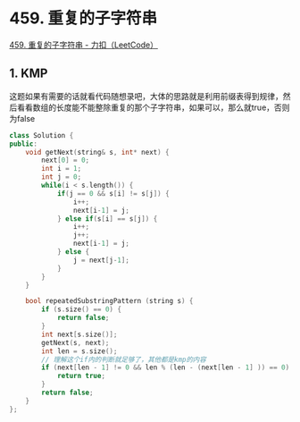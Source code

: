 # 459. 重复的子字符串

[459. 重复的子字符串 - 力扣（LeetCode）](https://leetcode.cn/problems/repeated-substring-pattern/)



## 1. KMP

这题如果有需要的话就看代码随想录吧，大体的思路就是利用前缀表得到规律，然后看看数组的长度能不能整除重复的那个子字符串，如果可以，那么就true，否则为false

```c++
class Solution {
public:
    void getNext(string& s, int* next) {
        next[0] = 0;
        int i = 1;
        int j = 0;
        while(i < s.length()) {
            if(j == 0 && s[i] != s[j]) {
                i++;
                next[i-1] = j; 
            } else if(s[i] == s[j]) {
                i++;
                j++;
                next[i-1] = j;
            } else {
                j = next[j-1];
            }
        }
    }

    bool repeatedSubstringPattern (string s) {
        if (s.size() == 0) {
            return false;
        }
        int next[s.size()];
        getNext(s, next);
        int len = s.size();
        // 理解这个if内的判断就足够了，其他都是kmp的内容
        if (next[len - 1] != 0 && len % (len - (next[len - 1] )) == 0) {
            return true;
        }
        return false;
    }
};
```

